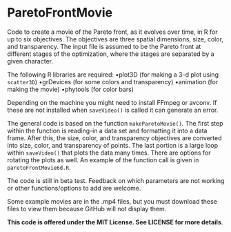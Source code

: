 # ParetoFrontMovie
Code to create a movie of the Pareto front, as it evolves over time, in R for up to six objectives. The objectives are three spatial dimensions, size, color, and transparency. The input file is assumed to be the Pareto front at different stages of the optimization, where the stages are separated by a given character.

The following R libraries are required:
•plot3D (for making a 3-d plot using `scatter3D`)
•grDevices (for some colors and transparency)
•animation (for making the movie)
•phytools (for color bars)

Depending on the machine you might need to install FFmpeg or avconv. If these are not installed when `saveVideo()` is called it can generate an error.

The general code is based on the function `makeParetoMovie()`. The first step within the function is reading-in a data set and formatting it into a data frame. After this, the size, color, and transparency objectives are converted into size, color, and transparency of points. The last portion is a large loop within `saveVideo()` that plots the data many times. There are options for rotating the plots as well. An example of the function call is given in `paretoFrontMovie6d.R`.

The code is still in beta test. Feedback on which parameters are not working or other functions/options to add are welcome.

Some example movies are in the .mp4 files, but you must download these files to view them because GitHub will not display them.

__This code is offered under the MIT License. See LICENSE for more details__.
